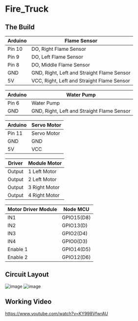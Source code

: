 # Fire_Truck

## The Build

|Arduino|Flame Sensor|
|-------|------------|
|Pin 10	|DO, Right Flame Sensor|
|Pin 9	|DO, Left Flame Sensor|
|Pin 8	|DO, Middle Flame Sensor|
|GND	|GND, Right, Left and Straight Flame Sensor|
|5V	|VCC, Right, Left and Straight Flame Sensor|

|Arduino	|Water Pump|
|-------|------------|
|Pin 6	|Water Pump|
|GND	|GND, Right, Left and Straight Flame Sensor|

|Arduino	|Servo Motor|
|-------|------------|
|Pin 11	|Servo Motor|
|GND	|GND|
|5V 	|VCC|


|Driver |Module	Motor|
|-------|------------|
|Output |1	Left Motor|
|Output |2	Left Motor|
|Output |3	Right Motor|
|Output| 4	Right Motor|


|Motor Driver Module|	Node MCU|
|-------|------------|
|IN1|	GPIO15(D8)|
|IN2|	GPIO13(D)|
|IN3|	GPIO2(D4)|
|IN4|	GPIO0(D3)|
|Enable 1	|GPIO14(D5)|
|Enable 2	|GPIO12(D6)|

## Circuit Layout
![image](https://user-images.githubusercontent.com/48651522/112641048-1bdbcf80-8e6a-11eb-810a-ab9cc655b000.png)
![image](https://user-images.githubusercontent.com/48651522/112641115-29915500-8e6a-11eb-902a-3aa9520c7ac5.png)

## Working Video
https://www.youtube.com/watch?v=KY998VfwrAU
